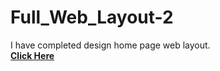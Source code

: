 # Full_Web_Layout-2
I have completed design home page web layout.<br>
<a href="https://shahriarkabir04.github.io/Full_web_layout_2/"><strong>Click Here</strong></a>
